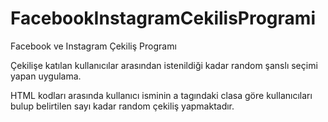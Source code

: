 # FacebookInstagramCekilisProgrami
Facebook ve Instagram Çekiliş Programı

Çekilişe katılan kullanıcılar arasından istenildiği kadar random şanslı seçimi yapan uygulama.

HTML kodları arasında kullanıcı isminin a tagındaki clasa göre kullanıcıları bulup belirtilen sayı kadar random çekiliş yapmaktadır.

